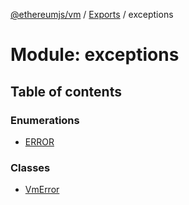 [@ethereumjs/vm](../README.md) / [Exports](../modules.md) / exceptions

# Module: exceptions

## Table of contents

### Enumerations

- [ERROR](../enums/exceptions.ERROR.md)

### Classes

- [VmError](../classes/exceptions.VmError.md)
